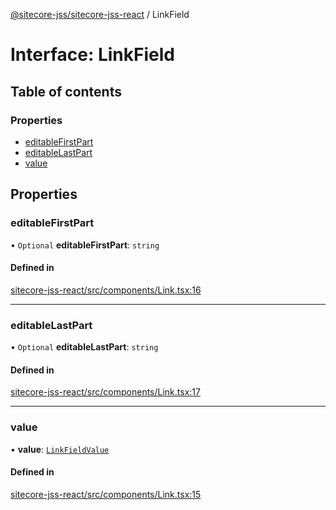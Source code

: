 [@sitecore-jss/sitecore-jss-react](../README.md) / LinkField

# Interface: LinkField

## Table of contents

### Properties

- [editableFirstPart](LinkField.md#editablefirstpart)
- [editableLastPart](LinkField.md#editablelastpart)
- [value](LinkField.md#value)

## Properties

### editableFirstPart

• `Optional` **editableFirstPart**: `string`

#### Defined in

[sitecore-jss-react/src/components/Link.tsx:16](https://github.com/Sitecore/jss/blob/3d7cb1a8/packages/sitecore-jss-react/src/components/Link.tsx#L16)

___

### editableLastPart

• `Optional` **editableLastPart**: `string`

#### Defined in

[sitecore-jss-react/src/components/Link.tsx:17](https://github.com/Sitecore/jss/blob/3d7cb1a8/packages/sitecore-jss-react/src/components/Link.tsx#L17)

___

### value

• **value**: [`LinkFieldValue`](LinkFieldValue.md)

#### Defined in

[sitecore-jss-react/src/components/Link.tsx:15](https://github.com/Sitecore/jss/blob/3d7cb1a8/packages/sitecore-jss-react/src/components/Link.tsx#L15)
